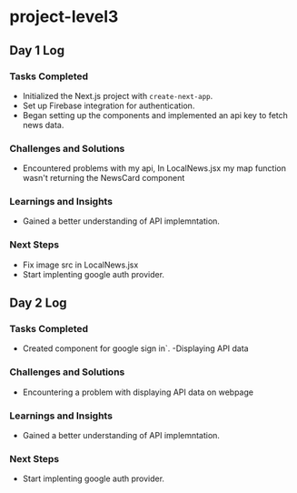 # project-level3

## Day 1 Log

### Tasks Completed

- Initialized the Next.js project with `create-next-app`.
- Set up Firebase integration for authentication.
- Began setting up the components and implemented an api key to fetch news data.

### Challenges and Solutions

- Encountered problems with my api, In LocalNews.jsx my map function wasn't returning the NewsCard component

### Learnings and Insights

- Gained a better understanding of API implemntation.

### Next Steps

- Fix image src in LocalNews.jsx
- Start implenting google auth provider. 



## Day 2 Log

### Tasks Completed

- Created component for google sign in`.
-Displaying API data

### Challenges and Solutions

- Encountering a problem with displaying API data on webpage

### Learnings and Insights

- Gained a better understanding of API implemntation.

### Next Steps


- Start implenting google auth provider. 